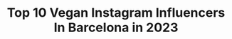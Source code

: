 ---
title: Top 10 Vegan Instagram Influencers In Barcelona in 2023
description: >-
  Find top vegan Instagram influencers in Barcelona in 2023. Most popular hashtags: #barcelona #love #vegan #spain.
platform: Instagram
hits: 46
text_top: See the most popular Instagram accounts on inBeat.
text_bottom: Our platform has 46 Instagram influencers like this in Barcelona, Spain for you to pitch.
profiles:
  - username: "jacksflavours"
    fullname: >-
      Jack
    bio: >-
      🌕Health Chef 👨‍🍳 🌘Coach transpersonal 🌔Youtuber 🌏@jackarribas 📩 jacksflavours@gmail.com #jacksflavours Canal en Youtube 👇
    location: "Spain"
    followers: 22786
    engagement: 429
    commentsToLikes: 0.236116
    id: ck6ty9fa22evr0j71kliadtre
    verified: false
    hashtags: "#food, #vegan, #barcelona, #trueitaliantaste"
  - username: "healthykaty_es"
    fullname: >-
      Recetas Saludables & Foodie
    bio: >-
      🇺🇦Ucraniana en BCN 🇪🇸 👩🏼‍💻 Creadora de @platogonistas y @gorishky.bcn 👇🏻 38% en MyProtein
    location: "Spain"
    followers: 26459
    engagement: 146
    commentsToLikes: 0.268950
    id: ck14hnh84b7hh0i19h7ypgx0e
    verified: false
    hashtags: "#barcelonavegfriendly, #myproteinkitchen, #restaurantesbarcelona, #barcelonafood"
  - username: "fattoincasa_ok"
    fullname: >-
      Fatto by Ampi Dalla Torre
    bio: >-
      📍Barcelona 👇🏼Encarga tu granola casera🤤 ☎️+34 652457070 📩DM o ampidallatorre@gmail.com Foodie | Travel | Life Style Blogger |
    location: "Spain"
    followers: 15936
    engagement: 193
    commentsToLikes: 0.062692
    id: ckaovc9y63ymv0i78u4lvlyc7
    verified: false
    hashtags: "#fattoincasa, #sinharina, #facilyrico, #mendoza"
  - username: "carlamiskov"
    fullname: >-
      🎧
    bio: >-
      HOUSE - TECHHOUSE - TECHNO - VEGAN 🇦🇷 From Argentina📍Based in BARCELONA ________ SOUNDCLOUD HERE 👇🏻______________
    location: "Spain"
    followers: 41987
    engagement: 211
    commentsToLikes: 0.040212
    id: ck5bzznwrs5h00i11an7kj8jo
    verified: false
    hashtags: "#techhouse, #tour, #love, #party"
  - username: "in.our.souls"
    fullname: >-
      SORAIA & PEDRO ᶠᵃᵐᶦˡʸ
    bio: >-
      and our baby’s ♥ turn dreams into reality 𖢻 ⌂ houses @borgeshouses
    location: "Spain"
    followers: 8050
    engagement: 1341
    commentsToLikes: 0.077155
    id: ck8szil59ol460j787jbhwcg1
    verified: false
    hashtags: "#azoreswhatelse, #bcn, #familytravel, #azoreslovers"
  - username: "vidasana.lau"
    fullname: >-
      VIDA SANA | LAU
    bio: >-
      🍴Recetas saludables,sencillas y deliciosas 🌿Colon Irritable #SugarFree#GlutenFree 💫Real Food|Positive Mind|Be active 🤍Futura Dietista|Ámate muy,mucho
    location: "Spain"
    followers: 24245
    engagement: 469
    commentsToLikes: 0.373568
    id: ck8sxqoyoib7u0j78zf51grjk
    verified: false
    hashtags: "#comidasaludable, #recetasaludable, #foodie, #reflexiones"
  - username: "zrako.animal"
    fullname: >-
      Xavi | Animal Tattoos
    bio: >-
      🌱Vegan Animalist Tattoo Artist 📍Currently in Barcelona 💸Most of tattoo benefits goes to save wildlife🦏 💚Your tattoo can help nature #savinknature
    location: "Spain"
    followers: 7343
    engagement: 533
    commentsToLikes: 0.155503
    id: ckaoypj8aii6m0i7814725xkf
    verified: false
    hashtags: "#veganartist, #veganart, #fanartdrawing, #thebestspaintattooartists"
  - username: "olgaupinthesky"
    fullname: >-
      Olga . Cabin Crew . Lifestyle
    bio: >-
      Hice de mi pasión mi trabajo ✈️ Viajes, moda, belleza y aviación Veggie 🌱 @myproteines olgaupinthesky 38% descuento @shein_spain olgaupinthesky15
    location: "Spain"
    followers: 18057
    engagement: 351
    commentsToLikes: 0.131988
    id: ck6tloxl16d0a0j71e8my3j5k
    verified: false
    hashtags: "#outfitdetails, #halloweenideas, #lightroom, #bloggerstyle"
  - username: "roma.ba"
    fullname: >-
      Roma
    bio: >-
      • Sales Team Developer 💻 • Dad of two cats 🐈 📍Barcelona 🇪🇸🇷🇺🇬🇧🇦🇲🇺🇦
    location: "Spain"
    followers: 62983
    engagement: 776
    commentsToLikes: 0.016410
    id: ck5bwkdp6lvat0i119easix87
    verified: false
    hashtags: "#madrid, #selfie, #goodvibes, #beard"
  - username: "alegnaslife"
    fullname: >-
      Angiie
    bio: >-
      Born in Valencia🔥 #barcelona 📍 Welcome to my world 🖖🏽🛸👽 Teal’c 🐰 ♥️25/09/09♥️ Collab~DM or Email📲 Tiktok 👉🏼 +30k
    location: "Spain"
    followers: 13950
    engagement: 867
    commentsToLikes: 0.132338
    id: ck5hp3szwqpj90i110u60i0k0
    verified: false
    hashtags: "#style, #collar, #blonde, #espan"
---
